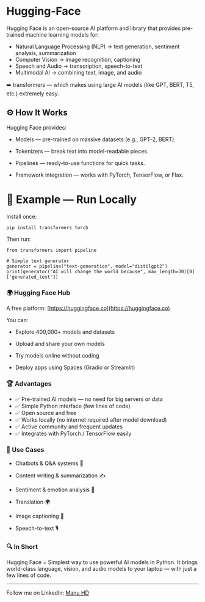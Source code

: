 # Hugging-Face
Hugging Face is an open-source AI platform and library that provides pre-trained machine learning models for: 
- Natural Language Processing (NLP) → text generation, sentiment analysis, summarization 
- Computer Vision → image recognition, captioning  
- Speech and Audio → transcription, speech-to-text  
- Multimodal AI → combining text, image, and audio

➡️ transformers — which makes using large AI models (like GPT, BERT, T5, etc.) extremely easy.

## ⚙️ How It Works

Hugging Face provides:

- Models — pre-trained on massive datasets (e.g., GPT-2, BERT).

- Tokenizers — break text into model-readable pieces.

- Pipelines — ready-to-use functions for quick tasks.

- Framework integration — works with PyTorch, TensorFlow, or Flax.

# 🧩 Example — Run Locally

Install once:

```
pip install transformers torch
```

Then run:
```
from transformers import pipeline

# Simple text generator
generator = pipeline("text-generation", model="distilgpt2")
print(generator("AI will change the world because", max_length=30)[0]['generated_text'])
```
### 🌍 Hugging Face Hub

A free platform: [https://huggingface.co](https://huggingface.co)

You can:

- Explore 400,000+ models and datasets

- Upload and share your own models

- Try models online without coding

- Deploy apps using Spaces (Gradio or Streamlit)

### 🏆 Advantages

- ✅ Pre-trained AI models — no need for big servers or data
- ✅ Simple Python interface (few lines of code)
- ✅ Open source and free
- ✅ Works locally (no internet required after model download)
- ✅ Active community and frequent updates
- ✅ Integrates with PyTorch / TensorFlow easily

### 💼 Use Cases

- Chatbots & Q&A systems 🤖

- Content writing & summarization ✍️

- Sentiment & emotion analysis 💬

- Translation 🌍

- Image captioning 📸

- Speech-to-text 🎙️

### 🔍 In Short

Hugging Face = Simplest way to use powerful AI models in Python.
It brings world-class language, vision, and audio models to your laptop — with just a few lines of code.

---
Follow me on LinkedIn: [Manu HD](https://www.linkedin.com/in/manu-hd-a07090158/)

